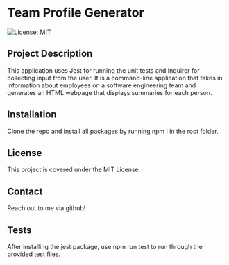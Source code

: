# Team Profile Generator

[![License: MIT](https://img.shields.io/badge/License-MIT-yellow.svg)](https://opensource.org/licenses/MIT)


## Project Description

This application uses Jest for running the unit tests and Inquirer for collecting input from the user. It is a command-line application that takes in information about employees on a software engineering team and generates an HTML webpage that displays summaries for each person.

## Installation

Clone the repo and install all packages by running npm i in the root folder.

## License

This project is covered under the MIT License.

## Contact

Reach out to me via github!

## Tests 

After installing the jest package, use npm run test to run through the provided test files.
